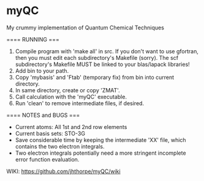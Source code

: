 # myQC
My crummy implementation of Quantum Chemical Techniques

====  RUNNING  ===
1) Compile program with 'make all' in src. If you don't want to use gfortran, then you must edit each subdirectory's Makefile (sorry). The scf subdirectory's Makefile MUST be linked to your blas/lapack libraries!
2) Add bin to your path.
3) Copy 'mybasis' and 'Ftab' (temporary fix) from bin into current directory.
4) In same directory, create or copy 'ZMAT'.
5) Call calculation with the 'myQC' executable.
6) Run 'clean' to remove intermediate files, if desired.

====  NOTES and BUGS  ===
- Current atoms: All 1st and 2nd row elements 
- Current basis sets: STO-3G
- Save considerable time by keeping the intermediate 'XX' file, which contains the two electron integrals.
- Two electron integrals potentially need a more stringent incomplete error function evaluation.

WIKI: https://github.com/jhthorpe/myQC/wiki 
